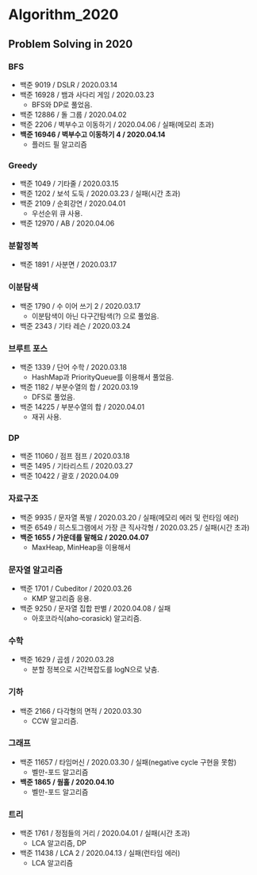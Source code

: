 # Algorithm_2020
## Problem Solving in 2020

### BFS
- 백준 9019 / DSLR / 2020.03.14
- 백준 16928 / 뱀과 사다리 게임 / 2020.03.23
    - BFS와 DP로 풀었음.
- 백준 12886 / 돌 그룹 / 2020.04.02
- 백준 2206 / 벽부수고 이동하기 / 2020.04.06 / 실패(메모리 초과)
- **백준 16946 / 벽부수고 이동하기 4 / 2020.04.14**
    - 플러드 필 알고리즘

### Greedy
- 백준 1049 / 기타줄 / 2020.03.15
- 백준 1202 / 보석 도둑 / 2020.03.23 / 실패(시간 초과)
- 백준 2109 / 순회강연 / 2020.04.01
    - 우선순위 큐 사용.
- 백준 12970 / AB / 2020.04.06

### 분할정복
- 백준 1891 / 사분면 / 2020.03.17

### 이분탐색
- 백준 1790 / 수 이어 쓰기 2 / 2020.03.17
    - 이분탐색이 아닌 다구간탐색(?) 으로 풀었음.
- 백준 2343 / 기타 레슨 / 2020.03.24
  
### 브루트 포스
- 백준 1339 / 단어 수학 / 2020.03.18
    - HashMap과 PriorityQueue를 이용해서 풀었음.
- 백준 1182 / 부분수열의 합 / 2020.03.19
    - DFS로 풀었음.
- 백준 14225 / 부분수열의 합 / 2020.04.01
    - 재귀 사용.
  
### DP
- 백준 11060 / 점프 점프 / 2020.03.18
- 백준 1495 / 기타리스트 / 2020.03.27
- 백준 10422 / 괄호 / 2020.04.09

### 자료구조
- 백준 9935 / 문자열 폭발 / 2020.03.20 / 실패(메모리 에러 및 런타임 에러)
- 백준 6549 / 히스토그램에서 가장 큰 직사각형 / 2020.03.25 / 실패(시간 초과)
- **백준 1655 / 가운데를 말해요 / 2020.04.07**
    - MaxHeap, MinHeap을 이용해서 

### 문자열 알고리즘
- 백준 1701 / Cubeditor / 2020.03.26
    - KMP 알고리즘 응용.
- 백준 9250 / 문자열 집합 판별 / 2020.04.08 / 실패
    - 아호코라식(aho-corasick) 알고리즘.
  
### 수학
- 백준 1629 / 곱셈 / 2020.03.28
    - 분할 정복으로 시간복잡도를 logN으로 낮춤.
  
### 기하
- 백준 2166 / 다각형의 면적 / 2020.03.30
    - CCW 알고리즘.
  
### 그래프
- 백준 11657 / 타임머신 / 2020.03.30 / 실패(negative cycle 구현을 못함)
    - 벨만-포드 알고리즘
- **백준 1865 / 웜홀 / 2020.04.10**
    - 벨만-포드 알고리즘
  
### 트리
- 백준 1761 / 정점들의 거리 / 2020.04.01 / 실패(시간 초과)
    - LCA 알고리즘, DP
- 백준 11438 / LCA 2 / 2020.04.13 / 실패(런타임 에러)
    - LCA 알고리즘